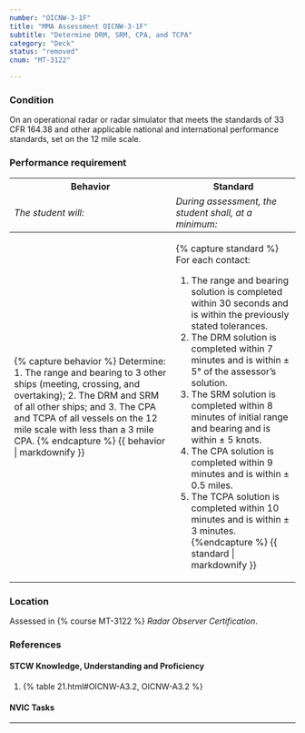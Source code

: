```yaml
---
number: "OICNW-3-1F"
title: "MMA Assessment OICNW-3-1F"
subtitle: "Determine DRM, SRM, CPA, and TCPA"
category: "Deck"
status: "removed"
cnum: "MT-3122"

---
```

### Condition

On an operational radar or radar simulator that meets the standards of 33 CFR 164.38 and other applicable national and international performance standards, set on the 12 mile scale.

### Performance requirement 

<table width='100%' class='Guidelines'>
 <thead>
 <tr>
     <th class='thirty'>Behavior</th>
     <th class='seventy'>Standard</th>
 </tr>
 <tr>
     <td><em>The student will:</em></td>
     <td><em>During assessment, the student shall, at a minimum:</em></td>
 </tr>
 </thead>
 <tbody>
 

<tr><td>

{% capture behavior %}
Determine: 1. The range and bearing to 3 other ships (meeting, crossing, and overtaking);
2. The DRM and SRM of all other ships; and
3. The CPA and TCPA of all vessels on the 12 mile scale with less than a 3 mile CPA.
{% endcapture %}
{{ behavior | markdownify }}

</td><td>

{% capture standard %}
For each contact: 

1. The range and bearing solution is completed within 30 seconds and is within the previously stated tolerances.
2. The DRM solution is completed within 7 minutes and is within ± 5° of the assessor’s solution.
3. The SRM solution is completed within 8 minutes of initial range and bearing and is within ± 5 knots.
4. The CPA solution is completed within 9 minutes and is within ± 0.5 miles.
5. The TCPA solution is completed within 10 minutes and is within ± 3 minutes.
{%endcapture %}
{{ standard | markdownify }}

</td></tr>



 </tbody>
 </table>

### Location

Assessed in  {% course  MT-3122 %}  *Radar Observer Certification*.

### References

#### STCW Knowledge, Understanding and Proficiency

1. {% table 21.html#OICNW-A3.2, OICNW-A3.2 %}


#### NVIC Tasks



***

